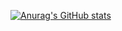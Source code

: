 [![Anurag's GitHub stats](https://github-readme-stats.vercel.app/api?username=Linuxperoxo)](https://github.com/anuraghazra/github-readme-stats)
